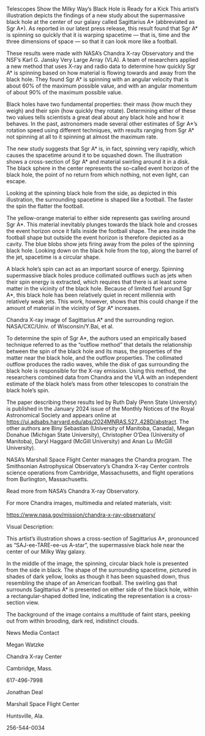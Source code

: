 Telescopes Show the Milky Way’s Black Hole is Ready for a Kick 
 This artist’s illustration depicts the findings of a new study about the supermassive black hole at the center of our galaxy called Sagittarius A* (abbreviated as Sgr A*). As reported in our latest press release, this result found that Sgr A* is spinning so quickly that it is warping spacetime — that is, time and the three dimensions of space — so that it can look more like a football.

These results were made with NASA’s Chandra X-ray Observatory and the NSF’s Karl G. Jansky Very Large Array (VLA). A team of researchers applied a new method that uses X-ray and radio data to determine how quickly Sgr A* is spinning based on how material is flowing towards and away from the black hole. They found Sgr A* is spinning with an angular velocity that is about 60% of the maximum possible value, and with an angular momentum of about 90% of the maximum possible value.

Black holes have two fundamental properties: their mass (how much they weigh) and their spin (how quickly they rotate). Determining either of these two values tells scientists a great deal about any black hole and how it behaves. In the past, astronomers made several other estimates of Sgr A*’s rotation speed using different techniques, with results ranging from Sgr A* not spinning at all to it spinning at almost the maximum rate.

The new study suggests that Sgr A* is, in fact, spinning very rapidly, which causes the spacetime around it to be squashed down. The illustration shows a cross-section of Sgr A* and material swirling around it in a disk. The black sphere in the center represents the so-called event horizon of the black hole, the point of no return from which nothing, not even light, can escape.

Looking at the spinning black hole from the side, as depicted in this illustration, the surrounding spacetime is shaped like a football. The faster the spin the flatter the football.

The yellow-orange material to either side represents gas swirling around Sgr A*. This material inevitably plunges towards the black hole and crosses the event horizon once it falls inside the football shape. The area inside the football shape but outside the event horizon is therefore depicted as a cavity. The blue blobs show jets firing away from the poles of the spinning black hole. Looking down on the black hole from the top, along the barrel of the jet, spacetime is a circular shape.

A black hole’s spin can act as an important source of energy. Spinning supermassive black holes produce collimated outflows such as jets when their spin energy is extracted, which requires that there is at least some matter in the vicinity of the black hole. Because of limited fuel around Sgr A*, this black hole has been relatively quiet in recent millennia with relatively weak jets. This work, however, shows that this could change if the amount of material in the vicinity of Sgr A* increases.

Chandra X-ray image of Sagittarius A* and the surrounding region. NASA/CXC/Univ. of Wisconsin/Y.Bai, et al.

To determine the spin of Sgr A*, the authors used an empirically based technique referred to as the “outflow method” that details the relationship between the spin of the black hole and its mass, the properties of the matter near the black hole, and the outflow properties. The collimated outflow produces the radio waves, while the disk of gas surrounding the black hole is responsible for the X-ray emission. Using this method, the researchers combined data from Chandra and the VLA with an independent estimate of the black hole’s mass from other telescopes to constrain the black hole’s spin.

The paper describing these results led by Ruth Daly (Penn State University) is published in the January 2024 issue of the Monthly Notices of the Royal Astronomical Society and appears online at https://ui.adsabs.harvard.edu/abs/2024MNRAS.527..428D/abstract. The other authors are Biny Sebastian (University of Manitoba, Canada), Megan Donahue (Michigan State University), Christopher O’Dea (University of Manitoba), Daryl Haggard (McGill University) and Anan Lu (McGill University).

NASA’s Marshall Space Flight Center manages the Chandra program. The Smithsonian Astrophysical Observatory’s Chandra X-ray Center controls science operations from Cambridge, Massachusetts, and flight operations from Burlington, Massachusetts.

Read more from NASA’s Chandra X-ray Observatory.

For more Chandra images, multimedia and related materials, visit:

https://www.nasa.gov/mission/chandra-x-ray-observatory/

Visual Description:

This artist’s illustration shows a cross-section of Sagittarius A*, pronounced as “SAJ-ee-TARE-ee-us A-star”, the supermassive black hole near the center of our Milky Way galaxy.

In the middle of the image, the spinning, circular black hole is presented from the side in black. The shape of the surrounding spacetime, pictured in shades of dark yellow, looks as though it has been squashed down, thus resembling the shape of an American football. The swirling gas that surrounds Sagittarius A* is presented on either side of the black hole, within a rectangular-shaped dotted line, indicating the representation is a cross-section view.

The background of the image contains a multitude of faint stars, peeking out from within brooding, dark red, indistinct clouds.

News Media Contact

Megan Watzke

Chandra X-ray Center

Cambridge, Mass.

617-496-7998

Jonathan Deal

Marshall Space Flight Center

Huntsville, Ala.

256-544-0034